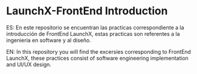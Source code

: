# LaunchX-FrontEnd Introduction

ES: En este repositorio se encuentran las practicas correspondiente a la introducción de FrontEnd LaunchX, estas practicas son referentes a la ingenieria en software y al diseño.

EN: In this repository you will find the excersies corresponding to FrontEnd LaunchX, these practices consist of software engineering implementation and UI/UX design.
